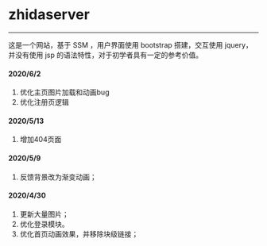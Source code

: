 # zhidaserver

----------
这是一个网站，基于 SSM ，用户界面使用 bootstrap 搭建，交互使用 jquery，并没有使用 jsp 的语法特性，对于初学者具有一定的参考价值。

#### 2020/6/2
1. 优化主页图片加载和动画bug
2. 优化注册页逻辑

#### 2020/5/13
1. 增加404页面

#### 2020/5/9
1. 反馈背景改为渐变动画；

#### 2020/4/30
1. 更新大量图片；
2. 优化登录模块。
3. 优化首页动画效果，并移除块级链接；
